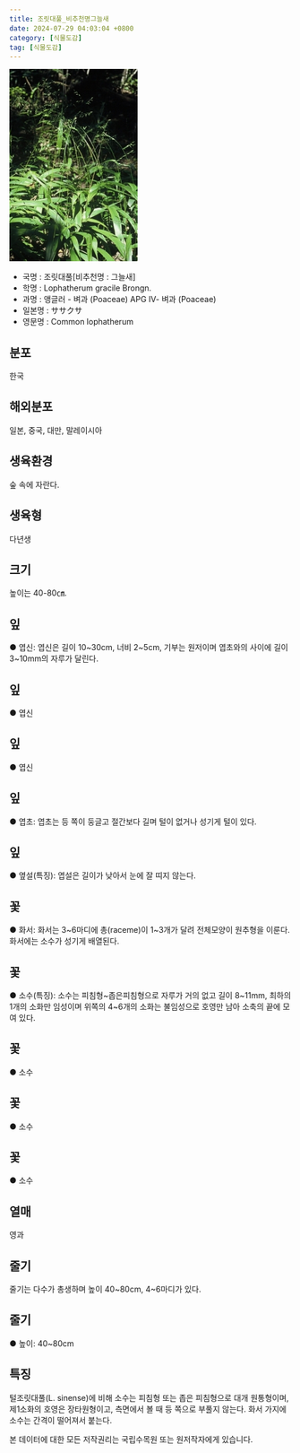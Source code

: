 ```yaml
---
title: 조릿대풀_비추천명그늘새
date: 2024-07-29 04:03:04 +0800
category: [식물도감]
tag: [식물도감]
---
```




![조릿대풀[비추천명 : 그늘새]](/assets/img/fileUpload/plants/basic/Gramineae/Lophatherum/14555/1_th2.JPG)
- 국명 : 조릿대풀[비추천명 : 그늘새]
- 학명 : Lophatherum gracile Brongn.
- 과명 : 앵글러 - 벼과 (Poaceae) APG Ⅳ- 벼과 (Poaceae)
- 일본명 : ササクサ
- 영문명 : Common lophatherum


## 분포
한국
## 해외분포
일본, 중국, 대만, 말레이시아
## 생육환경
숲 속에 자란다.
## 생육형
다년생
## 크기
높이는 40-80㎝.
## 잎
● 엽신: 엽신은 길이 10~30cm, 너비 2~5cm, 기부는 원저이며 엽초와의 사이에 길이 3~10mm의 자루가 달린다.
## 잎
● 엽신
## 잎
● 엽신
## 잎
● 엽초: 엽초는 등 쪽이 둥글고 절간보다 길며 털이 없거나 성기게 털이 있다.
## 잎
● 옆설(특징): 엽설은 길이가 낮아서 눈에 잘 띠지 않는다.
## 꽃
● 화서: 화서는 3~6마디에 총(raceme)이 1~3개가 달려 전체모양이 원추형을 이룬다. 화서에는 소수가 성기게 배열된다. 
## 꽃
● 소수(특징): 소수는 피침형~좁은피침형으로 자루가 거의 없고 길이 8~11mm, 최하의 1개의 소화만 임성이며 위쪽의 4~6개의 소화는 불임성으로 호영만 남아 소축의 끝에 모여 있다.
## 꽃
● 소수
## 꽃
● 소수
## 꽃
● 소수
## 열매
영과
## 줄기
줄기는 다수가 총생하며 높이 40~80cm, 4~6마디가 있다.
## 줄기
● 높이: 40~80cm
## 특징
털조릿대풀(L. sinense)에 비해 소수는 피침형 또는 좁은 피침형으로 대개 원통형이며, 제1소화의 호영은 장타원형이고, 측면에서 볼 때 등 쪽으로 부풀지 않는다. 화서 가지에 소수는 간격이 떨어져서 붙는다.






본 데이터에 대한 모든 저작권리는 국립수목원 또는 원저작자에게 있습니다.
